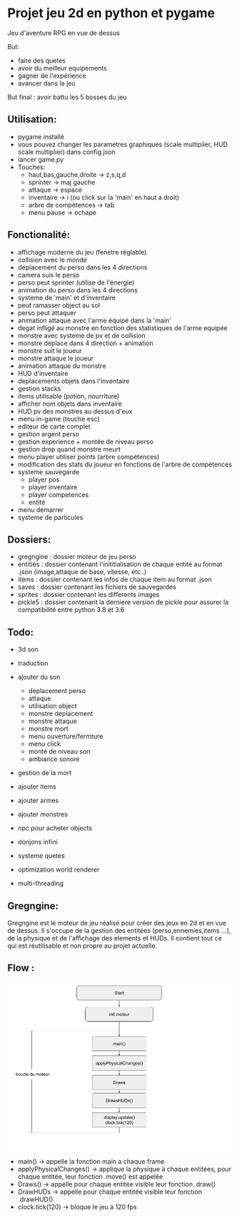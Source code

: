 # Projet jeu 2d en python et pygame
Jeu d'aventure RPG en vue de dessus 

But:
 - faire des quetes 
 - avoir du meilleur equipements
 - gagner de l'expérience
 - avancer dans le jeu

But final : avoir battu les 5 bosses du jeu

## Utilisation:
 - pygame installé 
 - vous pouvez changer les parametres graphiques (scale multiplier, HUD scale multiplier) dans config.json
 - lancer game.py
 - Touches:
    - haut,bas,gauche,droite -> z,s,q,d
    - sprinter -> maj gauche
    - attaque -> espace
    - inventaire -> i (ou click sur la 'main' en haut a droit)
    - arbre de compétences -> tab
    - menu pause -> echape

## Fonctionalité:
 - affichage moderne du jeu (fenetre réglable)
 - collision avec le monde
 - déplacement du perso dans les 4 directions
 - camera suis le perso
 - perso peut sprinter (utilise de l'énergie)
 - animation du perso dans les 4 directions
 - systeme de 'main' et d'inventaire 
 - peut ramasser object au sol
 - perso peut attaquer
 - animation attaque avec l'arme équipé dans la 'main'
 - degat infligé au monstre en fonction des statistiques de l'arme equipée
 - monstre avec systeme de pv et de collision
 - monstre déplace dans 4 direction + animation
 - monstre suit le joueur
 - monstre attaque le joueur
 - animation attaque du monstre
 - HUD d'inventaire
 - deplacements objets dans l'inventaire
 - gestion stacks
 - items utilisable (potion, nourriture)
 - afficher nom objets dans inventaire
 - HUD pv des monstres au dessus d'eux
 - menu in-game (touche esc)
 - editeur de carte complet
 - gestion argent perso
 - gestion experience + montée de niveau perso
 - gestion drop quand monstre meurt
 - menu player utiliser points (arbre compétences)
 - modification des stats du joueur en fonctions de l'arbre de compétences
 - systeme sauvegarde
   - player pos
   - player inventaire
   - player competences
   - entité
 - menu démarrer 
 - systeme de particules
   

## Dossiers:
 - gregngine : dossier moteur de jeu perso
 - entities : dossier contenant l'inititialisation de chaque entité au format .json (image,attaque de base, vitesse, etc..)
 - items : dossier contenant les infos de chaque item au format .json
 - saves : dossier contenant les fichiers de sauvegardes
 - sprites : dossier contenant les differents images 
 - pickle5 : dossier contenant la derniere version de pickle pour assurer la compatibilité entre python 3.8 et 3.6

## Todo:
 - 3d son

 - traduction

 - ajouter du son
    - deplacement perso
    - attaque
    - utilisation object
    - monstre deplacement 
    - monstre attaque
    - monstre mort
    - menu ouverture/fermture
    - menu click
    - monté de niveau son
    - ambiance sonore
    
 - gestion de la mort
 - ajouter items 
 - ajouter armes
 - ajouter monstres
 - npc pour acheter objects
 - donjons infini
 - systeme quetes

 - optimization world renderer
 - multi-threading

## Gregngine:
Gregngine est le moteur de jeu réalisé pour créer des jeux en 2d et en vue de dessus.
Il s'occupe de la gestion des entitées (perso,ennemies,items ...), de la physique et de l'affichage des elements et HUDs.
Il contient tout ce qui est réutilisable et non propre au projet actuelle.

## Flow :

![alt text](readme/graph.png "graph")

- main() -> appelle la fonction main a chaque frame
- applyPhysicalChanges() -> applique la physique à chaque entitées, pour chaque entitée, leur fonction .move() est appelée
- Draws() -> appelle pour chaque entitée visible leur fonction .draw()
- DrawHUDs -> appelle pour chaque entitée visible leur fonction .drawHUD()
- clock.tick(120) -> bloque le jeu à 120 fps
